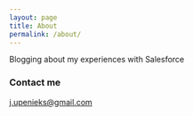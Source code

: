 ```yaml
---
layout: page
title: About
permalink: /about/
---
```


Blogging about my experiences with Salesforce 



### Contact me

[j.upenieks@gmail.com](mailto:j.upenieks@gmail.com)
